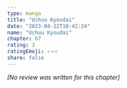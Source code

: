 ```yaml
---
type: manga
title: "Uchuu Kyoudai"
date: "2023-04-22T10:42:24"
name: "Uchuu Kyoudai"
chapter: 67
rating: 3
ratingEmoji: ⭐️⭐️⭐️
share: false
---
```


_[No review was written for this chapter]_
